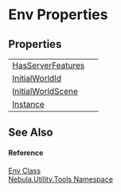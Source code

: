# Env Properties




## Properties
<table>
<tr>
<td><a href="P_Nebula_Utility_Tools_Env_HasServerFeatures">HasServerFeatures</a></td>
<td> </td></tr>
<tr>
<td><a href="P_Nebula_Utility_Tools_Env_InitialWorldId">InitialWorldId</a></td>
<td> </td></tr>
<tr>
<td><a href="P_Nebula_Utility_Tools_Env_InitialWorldScene">InitialWorldScene</a></td>
<td> </td></tr>
<tr>
<td><a href="P_Nebula_Utility_Tools_Env_Instance">Instance</a></td>
<td> </td></tr>
</table>

## See Also


#### Reference
<a href="T_Nebula_Utility_Tools_Env">Env Class</a>  
<a href="N_Nebula_Utility_Tools">Nebula.Utility.Tools Namespace</a>  
